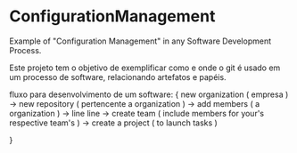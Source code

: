 # ConfigurationManagement
Example of "Configuration Management" in any Software Development Process.

Este projeto tem o objetivo de exemplificar como e onde o git é usado em um processo de software, relacionando artefatos e papéis.


fluxo para desenvolvimento de um software:
{
  new organization ( empresa ) -> new repository ( pertencente a organization ) -> add members ( a organization ) -> line
  line -> create team ( include members for your's respective team's ) -> create a project ( to launch tasks )
  
}  
  
  
